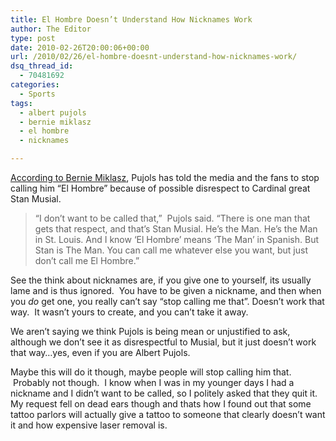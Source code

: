 ```yaml
---
title: El Hombre Doesn’t Understand How Nicknames Work
author: The Editor
type: post
date: 2010-02-26T20:00:06+00:00
url: /2010/02/26/el-hombre-doesnt-understand-how-nicknames-work/
dsq_thread_id:
  - 70481692
categories:
  - Sports
tags:
  - albert pujols
  - bernie miklasz
  - el hombre
  - nicknames

---
```

[<img class="alignright size-full wp-image-3382" title="musial_and_pujols" src="http://punchingkitty.com/wp-content/uploads/2010/02/musial_and_pujols.jpg?filter=polaroid&w=200" alt="" srcset="http://media.punchingkitty.com/wordpress/2010/02/musial_and_pujols.jpg 460w, http://media.punchingkitty.com/wordpress/2010/02/musial_and_pujols-300x208.jpg 300w" sizes="(max-width: 460px) 100vw, 460px" />][1]<a href="http://interact.stltoday.com/blogzone/bernies-extra-points/bernies-extra-points/bernies-5-minutes/2010/02/albert-pujols-not-el-hombre/" target="_blank">According to Bernie Miklasz</a>, Pujols has told the media and the fans to stop calling him &#8220;El Hombre&#8221; because of possible disrespect to Cardinal great Stan Musial.

> “I don’t want to be called that,”  Pujols said. “There is one man that gets that respect, and that’s Stan Musial. He’s the Man. He’s the Man in St. Louis. And I know ‘El Hombre’ means ‘The Man’ in Spanish. But Stan is The Man. You can call me whatever else you want, but just don’t call me El Hombre.”

See the think about nicknames are, if you give one to yourself, its usually lame and is thus ignored.  You have to be given a nickname, and then when you _do_ get one, you really can&#8217;t say &#8220;stop calling me that&#8221;. Doesn&#8217;t work that way.  It wasn&#8217;t yours to create, and you can&#8217;t take it away.

We aren&#8217;t saying we think Pujols is being mean or unjustified to ask, although we don&#8217;t see it as disrespectful to Musial, but it just doesn&#8217;t work that way&#8230;yes, even if you are Albert Pujols.

Maybe this will do it though, maybe people will stop calling him that.  Probably not though.  I know when I was in my younger days I had a nickname and I didn&#8217;t want to be called, so I politely asked that they quit it. My request fell on dead ears though and thats how I found out that some tattoo parlors will actually give a tattoo to someone that clearly doesn&#8217;t want it and how expensive laser removal is.

 [1]: http://punchingkitty.com/wp-content/uploads/2010/02/musial_and_pujols.jpg